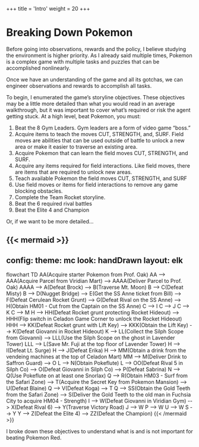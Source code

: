 +++
title = 'Intro'
weight = 20
+++

# Breaking Down Pokemon

Before going into observations, rewards and the policy, I believe studying the environment is higher priority. As I already said multiple times, Pokemon is a complex game with multiple tasks and puzzles that can be accomplished nonlinearly.

Once we have an understanding of the game and all its gotchas, we can engineer observations and rewards to accomplish all tasks.

To begin, I enumerated the game’s storyline objectives. These objectives may be a little more detailed than what you would read in an average walkthrough, but it was important to cover what’s required or risk the agent getting stuck. At a high level, beat Pokemon, you must:

1. Beat the 8 Gym Leaders. Gym leaders are a form of video game “boss.”  
2. Acquire items to teach the moves CUT, STRENGTH, and, SURF. Field moves are abilities that can be used outside of battle to unlock a new area or make it easier to traverse an existing area.  
3. Acquire Pokemon that can learn the field moves CUT, STRENGTH, and SURF. 
4. Acquire any items required for field interactions. Like field moves, there are items that are required to unlock new areas.  
5. Teach available Pokemon the field moves CUT, STRENGTH, and SURF   
6. Use field moves or items for field interactions to remove any game blocking obstacles.  
7. Complete the Team Rocket storyline.     
8. Beat the 6 required rival battles  
9. Beat the Elite 4 and Champion

Or, if we want to be more detailed...

{{< mermaid >}}
---
config:
  theme: mc
  look: handDrawn
  layout: elk
---
flowchart TD
    AA(Acquire starter Pokemon from Prof. Oak)
    AA --> AAA(Acquire Parcel from Viridian Mart) --> AAAA(Deliver Parcel to Prof. Oak)
    AAAA --> A(Defeat Brock) --> B(Traverse Mt. Moon)
    B --> C(Defeat Misty)
    B --> D(Nugget Bridge) --> E(Get the SS Anne ticket from Bill) --> F(Defeat Cerulean Rocket Grunt) --> G(Defeat Rival on the SS Anne) --> H(Obtain HM01 - Cut from the Captain on the SS Anne)
    C --> I
    C --> J
    C --> K
    C --> M
    H --> HH(Defeat Rocket grunt protecting Rocket Hideout) --> HHH(Flip switch in Celadon Game Corner to unlock the Rocket Hideout)
    HHH --> KK(Defeat Rocket grunt with Lift Key) --> KKK(Obtain the Lift Key) --> K(Defeat Giovanni in Rocket Hideout) 
    K --> LL(Collect the Silph Scope from Giovanni) --> LLL(Use the Silph Scope on the ghost in Lavender Tower) 
    LLL --> L(Save Mr. Fuji at the top floor of Lavender Tower) 
    H --> I(Defeat Lt. Surge)
    H --> J(Defeat Erika) 
    H --> MM(Obtain a drink from the vendeing machines at the top of Celadon Mart) 
    MM --> M(Deliver Drink to Saffron Guard) --> O
    L --> N(Obtain Pokeflute)
    L --> OO(Defeat Rival 5 in Silph Co) --> O(Defeat Giovanni in Silph Co) --> P(Defeat Sabrina)
    N --> Q(Use Pokeflute on at least one Snorlax)
    Q --> R(Obtain HM03 - Surf from the Safari Zone) --> T(Acquire the Secret Key from Pokemon Mansion) --> U(Defeat Blaine)
    Q --> V(Defeat Koga) --> T
    Q --> SS(Obtain the Gold Teeth from the Safari Zone) --> S(Deliver the Gold Teeth to the old man in Fuchsia City to acquire HM04 - Strength)
    I --> W(Defeat Giovanni in Viridian Gym) --> X(Defeat Rival 6) --> Y(Traverse Victory Road)
    J --> W
    P --> W
    U --> W
    S --> Y
    Y --> Z(Defeat the Elite 4) --> ZZ(Defeat the Champion)
{{< /mermaid >}}


I broke down these objectives to understand what is and is not important for beating Pokemon Red.